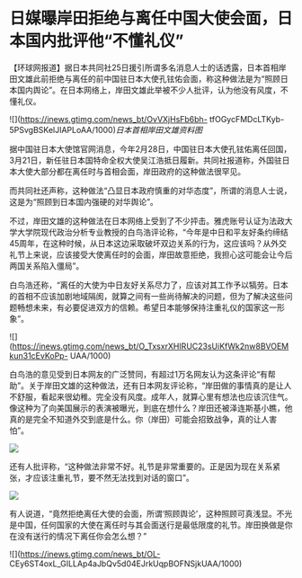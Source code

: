 # 日媒曝岸田拒绝与离任中国大使会面，日本国内批评他“不懂礼仪”

【环球网报道】据日本共同社25日援引所谓多名消息人士的话透露，日本首相岸田文雄此前拒绝与离任的前中国驻日本大使孔铉佑会面，称这种做法是为“照顾日本国内舆论”。在日本网络上，岸田文雄此举被不少人批评，认为他没有风度，不懂礼仪。

![](https://inews.gtimg.com/news_bt/OvVXjHsFb6bh-
tfOGycFMDcLTKyb-5PSvgBSKelJIAPLoAA/1000)_日本首相岸田文雄资料图_

据中国驻日本大使馆官网消息，今年2月28日，中国驻日本大使孔铉佑离任回国，3月21日，新任驻日本国特命全权大使吴江浩抵日履新。共同社报道称，外国驻日本大使大部分都在离任时与首相会面，岸田政府的这种做法很罕见。

而共同社还声称，这种做法“凸显日本政府慎重的对华态度”，所谓的消息人士说，这是为“照顾到日本国内强硬的对华舆论”。

不过，岸田文雄的这种做法在日本网络上受到了不少抨击。雅虎账号认证为法政大学大学院现代政治分析专业教授的白鸟浩评论称，“今年是中日和平友好条约缔结45周年，在这种时候，从日本这边采取破坏双边关系的行为，这应该吗？从外交礼节上来说，应该接受大使离任时的会面，岸田故意拒绝，我担心这可能会让今后两国关系陷入僵局”。

白鸟浩还称，“离任的大使为中日友好关系尽力了，应该对其工作予以犒劳。日本的首相不应该加剧地域隔阂，就算之间有一些尚待解决的问题，但为了解决这些问题畅想未来，有必要促进双方的信赖。希望日本能够保持注重礼仪的国家这一形象”。

![](https://inews.gtimg.com/news_bt/O_TxsxrXHIRUC23sUiKfWk2nw8BVOEMkun31cEvKoPp-
UAA/1000)

白鸟浩的意见受到日本网友的广泛赞同，有超过1万名网友认为这条评论“有帮助”。关于岸田文雄的这种做法，还有日本网友评论称，“岸田做的事情真的是让人不舒服，看起来很幼稚。完全没有风度。成年人，就算心里有想法也应该沉住气。像这种为了向美国展示的表演被曝光，到底在想什么？岸田还被泽连斯基小瞧，他真的是完全不知道外交到底是什么。你（岸田）可能会招致战争，真的让人害怕”。

![](https://inews.gtimg.com/news_bt/OqXGsTSDpDzU8wawXxJoAP1_c41QEzD42zQGnEsDbAXYkAA/1000)

还有人批评称，“这种做法非常不好。礼节是非常重要的。正是因为现在关系紧张，才应该注重礼节，要不然无法找到对话的窗口”。

![](https://inews.gtimg.com/news_bt/ONsT9jl6g5fPQH0xlZH3-LBhtrzYm0wGTGY_tNc1VtGhMAA/1000)

有人说道，“竟然拒绝离任大使的会面，所谓‘照顾舆论’，这种照顾可真浅显。不光是中国，任何国家的大使在离任时与其会面送行是最低限度的礼节。岸田换做是你在没有送行的情况下离任你会怎么想？”

![](https://inews.gtimg.com/news_bt/OL-
CEy6ST4oxL_GILLAp4aJbQv5d04EJrkUqpBOFNSjkUAA/1000)

